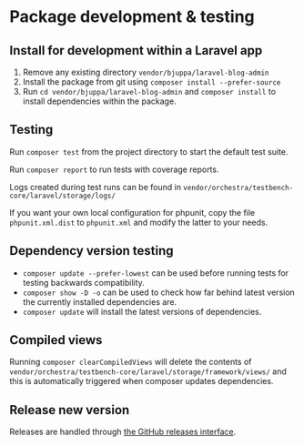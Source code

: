 # Package development & testing

## Install for development within a Laravel app

1. Remove any existing directory `vendor/bjuppa/laravel-blog-admin`
2. Install the package from git using `composer install --prefer-source`
3. Run `cd vendor/bjuppa/laravel-blog-admin` and `composer install` to install dependencies within the package.

## Testing

Run `composer test` from the project directory to start the default test suite.

Run `composer report` to run tests with coverage reports.

Logs created during test runs can be found in `vendor/orchestra/testbench-core/laravel/storage/logs/`

If you want your own local configuration for phpunit,
copy the file `phpunit.xml.dist` to `phpunit.xml` and modify the latter to your needs.

## Dependency version testing

- `composer update --prefer-lowest` can be used before running tests for testing backwards compatibility.
- `composer show -D -o` can be used to check how far behind latest version the currently installed dependencies are.
- `composer update` will install the latest versions of dependencies.

## Compiled views

Running `composer clearCompiledViews` will delete the contents of
`vendor/orchestra/testbench-core/laravel/storage/framework/views/`
and this is automatically triggered when composer updates dependencies.

## Release new version

Releases are handled through [the GitHub releases interface](https://github.com/bjuppa/laravel-blog-admin/releases).
